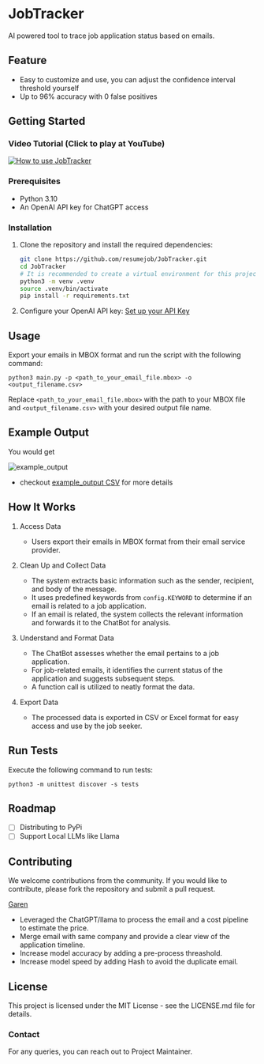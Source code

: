 # JobTracker

AI powered tool to trace job application status based on emails.

## Feature

- Easy to customize and use, you can adjust the confidence interval threshold yourself
- Up to 96% accuracy with 0 false positives

## Getting Started

### Video Tutorial (Click to play at YouTube)

[![How to use JobTracker](https://img.youtube.com/vi/RbxmKXYn8sE/0.jpg)](https://www.youtube.com/watch?v=RbxmKXYn8sE "How to use JobTracker")


### Prerequisites

- Python 3.10
- An OpenAI API key for ChatGPT access

### Installation

1. Clone the repository and install the required dependencies:

   ```bash
   git clone https://github.com/resumejob/JobTracker.git
   cd JobTracker
   # It is recommended to create a virtual environment for this project before install
   python3 -m venv .venv
   source .venv/bin/activate
   pip install -r requirements.txt

2. Configure your OpenAI API key:
   [Set up your API Key](https://platform.openai.com/docs/quickstart/step-2-setup-your-api-key)

## Usage

Export your emails in MBOX format and run the script with the following command:

    python3 main.py -p <path_to_your_email_file.mbox> -o <output_filename.csv>

Replace `<path_to_your_email_file.mbox>` with the path to your MBOX file and `<output_filename.csv>` with your desired output file name.


## Example Output

You would get

![example_output](https://github.com/resumejob/JobTracker/blob/43899cd91b943d9842b7e41c6281f2d54c99420a/example_output.png)


* checkout [example_output CSV](https://github.com/resumejob/JobTracker/blob/main/example_output.csv) for more details

## How It Works

1. Access Data
    - Users export their emails in MBOX format from their email service provider.

2. Clean Up and Collect Data
    - The system extracts basic information such as the sender, recipient, and body of the message.
    - It uses predefined keywords from `config.KEYWORD` to determine if an email is related to a job application.
    - If an email is related, the system collects the relevant information and forwards it to the ChatBot for analysis.

3. Understand and Format Data
    - The ChatBot assesses whether the email pertains to a job application.
    - For job-related emails, it identifies the current status of the application and suggests subsequent steps.
    - A function call is utilized to neatly format the data.

4. Export Data
    - The processed data is exported in CSV or Excel format for easy access and use by the job seeker.

## Run Tests

Execute the following command to run tests:

    python3 -m unittest discover -s tests

## Roadmap

- [ ] Distributing to PyPi
- [ ] Support Local LLMs like Llama

## Contributing
We welcome contributions from the community. If you would like to contribute, please fork the repository and submit a pull request.

[Garen](https://github.com/Garenbbbb)

- Leveraged the ChatGPT/llama to process the email and a cost pipeline to estimate the price.
- Merge email with same company and provide a clear view of the application timeline.
- Increase model accuracy by adding a pre-process threashold. 
- Increase model speed by adding Hash to avoid the duplicate email.

## License
This project is licensed under the MIT License - see the LICENSE.md file for details.

### Contact
For any queries, you can reach out to Project Maintainer.

